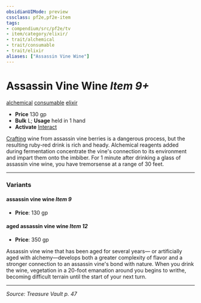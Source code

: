 ```yaml
---
obsidianUIMode: preview
cssclass: pf2e,pf2e-item
tags:
- compendium/src/pf2e/tv
- item/category/elixir/
- trait/alchemical
- trait/consumable
- trait/elixir
aliases: ["Assassin Vine Wine"]
---
```

# Assassin Vine Wine *Item 9+*  
[alchemical](alchemical.md "Alchemical Item Trait")  [consumable](consumable.md "Consumable Item Trait")  [elixir](elixir.md "Elixir Item Trait")  

- **Price** 130 gp
- **Bulk** L; **Usage** held in 1 hand
- **Activate** [Interact](interact.md)

[Crafting](skills.md#Crafting) wine from assassin vine berries is a dangerous process, but the resulting ruby-red drink is rich and heady. Alchemical reagents added during fermentation concentrate the vine's connection to its environment and impart them onto the imbiber. For 1 minute after drinking a glass of assassin vine wine, you have tremorsense at a range of 30 feet.

---

### Variants

#### assassin vine wine *Item 9*

- **Price**: 130 gp

#### aged assassin vine wine *Item 12*

- **Price**: 350 gp

Assassin vine wine that has been aged for several years— or artificially aged with alchemy—develops both a greater complexity of flavor and a stronger connection to an assassin vine's bond with nature. When you drink the wine, vegetation in a 20-foot emanation around you begins to writhe, becoming difficult terrain until the start of your next turn.

---
*Source: Treasure Vault p. 47*